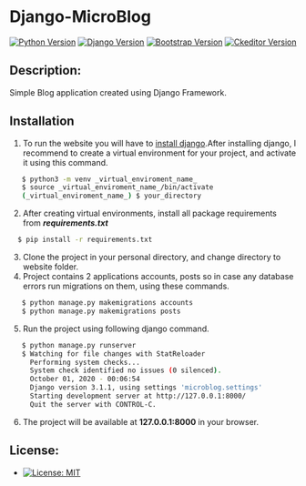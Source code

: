 # Django-MicroBlog

[![Python Version](https://img.shields.io/badge/python-v3.8-brightgreen.svg)](https://python.org)
[![Django Version](https://img.shields.io/badge/django-3.1-blue.svg)](https://djangoproject.com)
[![Bootstrap Version](https://img.shields.io/badge/bootstrap-4.5-blueviolet.svg)](https://getbootstrap.com/)
[![Ckeditor Version](https://img.shields.io/badge/ckeditor-6-red.svg)](https://ckeditor.com/)

## Description: 
Simple Blog application created using Django Framework.

## Installation
1. To run the website you will have to [install django](https://docs.djangoproject.com/en/3.1/topics/install/).After installing django, I recommend to create a virtual environment for your project, and activate it using this command.
```bash
   $ python3 -m venv _virtual_enviroment_name_
   $ source _virtual_enviroment_name_/bin/activate
   (_virtual_enviroment_name_) $ your_directory 
   ```
2. After creating virtual environments, install all package requirements from **_requirements.txt_**
 ```bash
   $ pip install -r requirements.txt
   ``` 
3. Clone the project in your personal directory, and change directory to website folder.
4. Project contains 2 applications accounts, posts so in case any database errors run migrations on them, using these commands.
```bash
   $ python manage.py makemigrations accounts
   $ python manage.py makemigrations posts
   ```
5. Run the project using following django command.
```bash
   $ python manage.py runserver
   $ Watching for file changes with StatReloader
     Performing system checks...
     System check identified no issues (0 silenced).
     October 01, 2020 - 00:06:54
     Django version 3.1.1, using settings 'microblog.settings'
     Starting development server at http://127.0.0.1:8000/
     Quit the server with CONTROL-C.
```
6. The project will be available at **127.0.0.1:8000** in your browser.

## License: 
   * [![License: MIT](https://img.shields.io/badge/License-MIT-yellow.svg)](https://opensource.org/licenses/MIT)
   
   
   
   
   
   
   
   
